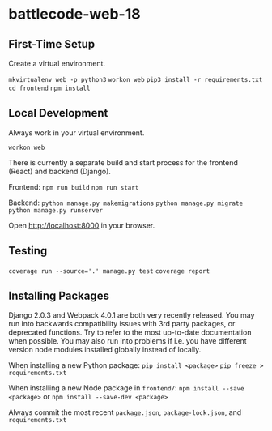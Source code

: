 # battlecode-web-18

## First-Time Setup
Create a virtual environment.

`mkvirtualenv web -p python3`
`workon web`
`pip3 install -r requirements.txt`
`cd frontend`
`npm install`

## Local Development

Always work in your virtual environment.

`workon web`

There is currently a separate build and start process for the frontend (React) and backend (Django).

Frontend:
`npm run build`
`npm run start`

Backend:
`python manage.py makemigrations`
`python manage.py migrate`
`python manage.py runserver`

Open [http://localhost:8000](http://localhost:8000) in your browser.

## Testing

`coverage run --source='.' manage.py test`
`coverage report`

## Installing Packages

Django 2.0.3 and Webpack 4.0.1 are both very recently released. You may run into backwards compatibility issues with 3rd party packages, or deprecated functions. Try to refer to the most up-to-date documentation when possible. You may also run into problems if i.e. you have different version node modules installed globally instead of locally.

When installing a new Python package:
`pip install <package>`
`pip freeze > requirements.txt`

When installing a new Node package in `frontend/`:
`npm install --save <package>` or `npm install --save-dev <package>`

Always commit the most recent `package.json`, `package-lock.json`, and `requirements.txt`
